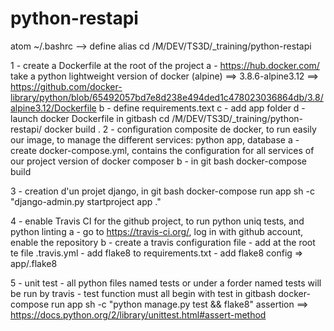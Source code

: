 # python-restapi

atom  ~/.bashrc --> define alias
cd  /M/DEV/TS3D/_training/python-restapi


1 - create a Dockerfile at the root of the project
  a - https://hub.docker.com/ take a python lightweight version of docker (alpine) ==> 3.8.6-alpine3.12
      ==> https://github.com/docker-library/python/blob/65492057bd7e8d238e494ded1c478023036864db/3.8/alpine3.12/Dockerfile
    b - define requirements.text
    c - add app folder
    d - launch docker Dockerfile in gitbash
      cd /M/DEV/TS3D/_training/python-restapi/
       docker build .
2 - configuration composite de docker, to run easily our image, to manage the different         services: python app, database
    a - create docker-compose.yml, contains the configuration for all services of our project
      version of docker composer
    b - in git bash
      docker-compose build

3 - creation d'un projet django, in git bash
  docker-compose run app sh -c "django-admin.py startproject app ."

4 - enable Travis CI for the github project, to run python uniq tests, and python linting
    a - go to https://travis-ci.org/, log in with github account, enable the repository
    b - create a travis configuration file
        - add at the root te file .travis.yml
        - add flake8 to requirements.txt
        - add flake8 config => app/.flake8

5 - unit test
    - all python files named tests or under a forder named tests will be run by travis
    - test function must all begin with test
    in gitbash
      docker-compose run app sh -c "python manage.py test && flake8"
    assertion ==> https://docs.python.org/2/library/unittest.html#assert-method
